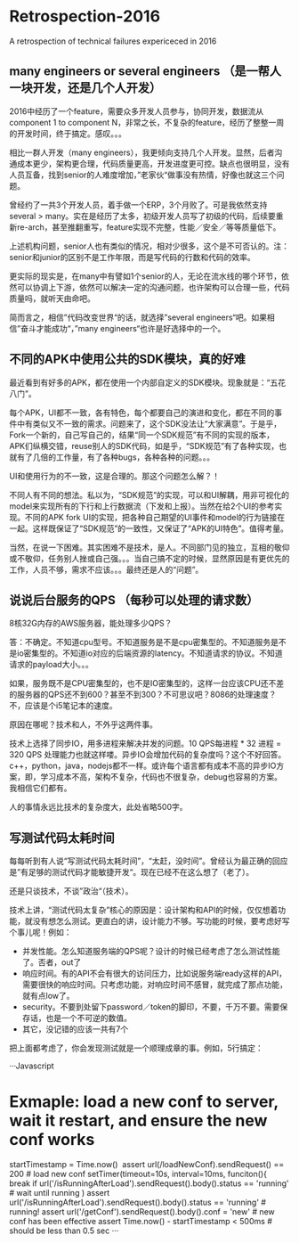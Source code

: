 # Retrospection-2016

A retrospection of technical failures expericeced in 2016

## many engineers or several engineers （是一帮人一块开发，还是几个人开发）

2016中经历了一个feature，需要众多开发人员参与，协同开发，数据流从component 1 to component N，非常之长，不复杂的feature，经历了整整一周的开发时间，终于搞定。感叹。。。

相比一群人开发（many engineers），我更倾向支持几个人开发。显然，后者沟通成本更少，架构更合理，代码质量更高，开发进度更可控。缺点也很明显，没有人员互备，找到senior的人难度增加，”老家伙“做事没有热情，好像也就这三个问题。

曾经约了一共3个开发人员，着手做一个ERP，3个月败了。可是我依然支持 several > many。实在是经历了太多，初级开发人员写了初级的代码，后续要重新re-arch，甚至推翻重写，feature实现不完整，性能／安全／等等质量低下。

上述机构问题，senior人也有类似的情况，相对少很多，这个是不可否认的。注：senior和junior的区别不是工作年限，而是写代码的行数和代码的效率。

更实际的现实是，在many中有譬如1个senior的人，无论在流水线的哪个环节，依然可以协调上下游，依然可以解决一定的沟通问题，也许架构可以合理一些，代码质量吗，就听天由命吧。

简而言之，相信”代码改变世界“的话，就选择”several engineers“吧。如果相信”奋斗才能成功“，”many engineers“也许是好选择中的一个。

## 不同的APK中使用公共的SDK模块，真的好难

最近看到有好多的APK，都在使用一个内部自定义的SDK模块。现象就是：“五花八门”。

每个APK，UI都不一致，各有特色，每个都要自己的演进和变化，都在不同的事件中有类似又不一致的需求。问题来了，这个SDK没法让“大家满意”。于是乎，Fork一个新的，自己写自己的，结果“同一个SDK规范”有不同的实现的版本，APK们纵横交错，reuse别人的SDK代码，如是乎，“SDK规范”有了各种实现，也就有了几倍的工作量，有了各种bugs，各种各种的问题。。。

UI和使用行为的不一致，这是合理的。那这个问题怎么解？！

不同人有不同的想法。私以为，“SDK规范”的实现，可以和UI解耦，用非可视化的model来实现所有的下行和上行数据流（下发和上报）。当然在给2个UI的参考实现。不同的APK fork UI的实现，把各种自己期望的UI事件和model的行为链接在一起。这样既保证了“SDK规范”的一致性，又保证了“APK的UI特色”。值得考量。

当然，在说一下困难。其实困难不是技术，是人。不同部门见的独立，互相的敬仰或不敬仰，任务别人挫或自己强。。。当自己搞不定的时候，显然原因是有更优先的工作，人员不够，需求不应该。。。最终还是人的“问题”。

## 说说后台服务的QPS （每秒可以处理的请求数）

8核32G内存的AWS服务器，能处理多少QPS？

答：不确定。不知道cpu型号。不知道服务是不是cpu密集型的。不知道服务是不是io密集型的。不知道io对应的后端资源的latency。不知道请求的协议。不知道请求的payload大小。。。

如果，服务既不是CPU密集型的，也不是IO密集型的，这样一台应该CPU还不差的服务器的QPS还不到600？甚至不到300？不可思议吧？8086的处理速度？不，应该是个i5笔记本的速度。

原因在哪呢？技术和人，不外乎这两件事。

技术上选择了同步IO，用多进程来解决并发的问题。10 QPS每进程 * 32 进程 = 320 QPS 处理能力也就这样喽。异步IO会增加代码的复杂度吗？这个不好回答。c++，python，java，nodejs都不一样。或许每个语言都有成本不高的异步IO方案，即，学习成本不高，架构不复杂，代码也不很复杂，debug也容易的方案。我相信它们都有。

人的事情永远比技术的复杂度大，此处省略500字。

## 写测试代码太耗时间

每每听到有人说“写测试代码太耗时间”，“太赶，没时间”。曾经认为最正确的回应是”有足够的测试代码才能敏捷开发“。现在已经不在这么想了（老了）。

还是只谈技术，不谈”政治“（技术）。

技术上讲，“测试代码太复杂”核心的原因是：设计架构和API的时候，仅仅想着功能，就没有想怎么测试。更直白的讲，设计能力不够。写功能的时候，要考虑好写个事儿呢！例如：

- 并发性能。怎么知道服务端的QPS呢？设计的时候已经考虑了怎么测试性能了。否者，out了
- 响应时间。有的API不会有很大的访问压力，比如说服务端ready这样的API，需要很快的响应时间。只考虑功能，对响应时间不感冒，就完成了那点功能，就有点low了。
- security。不要到处留下password／token的脚印，不要，千万不要。需要保存话，也是一个不可逆的数值。
- 其它，没记错的应该一共有7个

把上面都考虑了，你会发现测试就是一个顺理成章的事。例如，5行搞定：

···Javascript
  # Exmaple: load a new conf to server, wait it restart, and ensure the new conf works
  startTimestamp = Time.now()
  assert url(/loadNewConf).sendRequest() == 200                 # load new conf
  setTimer(timeout=10s, interval=10ms, funciton(){
      break if url('/isRunningAfterLoad').sendRequest().body().status == 'running'  # wait until running
  )
  assert url('/isRunningAfterLoad').sendRequest().body().status == 'running'        # running!
  assert url('/getConf').sendRequest().body().conf = 'new'      # new conf has been effective
  assert Time.now() - startTimestamp < 500ms                    # should be less than 0.5 sec
···
